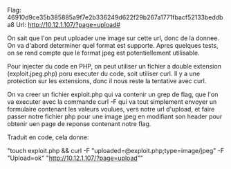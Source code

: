 Flag: 46910d9ce35b385885a9f7e2b336249d622f29b267a1771fbacf52133beddba8
Url:  http://10.12.1.107/?page=upload#

On sait que l'on peut uploader une image sur cette url, donc de la donnee. On va d'abord determiner quel format est supporte.
Apres quelques tests, on se rend compte que le format jpeg est potentiellement utilisable.

Pour injecter du code en PHP, on peut utiliser un fichier a double extension (exploit.jpeg.php) poru executer du code, soit utiliser curl.
Il y a une protection sur les extensions, donc il nous reste la tentative avec curl.

On va creer un fichier exploit.php qui va contenir un grep de flag, que l'on va executer avec la commande curl -F qui va tout simplement
envoyer un formulaire contenant les valeurs voulues, vers notre url d'upload, et faire passer notre fichier php pour une image jpeg
en modifiant son header pour obtenir uen page de reponse contenant notre flag. 

Traduit en code, cela donne:

"touch exploit.php && curl -F "uploaded=@exploit.php;type=image/jpeg" -F "Upload=ok" "http://10.12.1.107/?page=upload""
